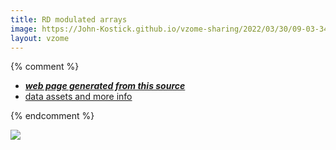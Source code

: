 ```yaml
---
title: RD modulated arrays
image: https://John-Kostick.github.io/vzome-sharing/2022/03/30/09-03-34-RD-modulated-arrays/RD-modulated-arrays.png
layout: vzome
---
```


{% comment %}
 - [***web page generated from this source***][post]
 - [data assets and more info][github]

[post]: <https://John-Kostick.github.io/vzome-sharing/2022/03/30/RD-modulated-arrays-09-03-34.html>
[github]: <https://github.com/John-Kostick/vzome-sharing/tree/main/2022/03/30/09-03-34-RD-modulated-arrays/>
{% endcomment %}

<vzome-viewer style="width: 100%; height: 65vh;"
       src="https://John-Kostick.github.io/vzome-sharing/2022/03/30/09-03-34-RD-modulated-arrays/RD-modulated-arrays.vZome" >
  <img src="https://John-Kostick.github.io/vzome-sharing/2022/03/30/09-03-34-RD-modulated-arrays/RD-modulated-arrays.png" />
</vzome-viewer>
